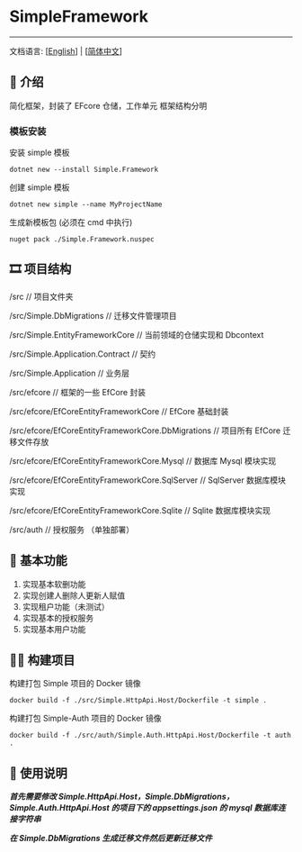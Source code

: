 # SimpleFramework

---

文档语言: [[English](README.en.md)] | [[简体中文](README.md)]

## 🎈 介绍

简化框架，封装了 EFcore 仓储，工作单元
框架结构分明

### 模板安装

安装 simple 模板

```shell
dotnet new --install Simple.Framework
```

创建 simple 模板

```shell
dotnet new simple --name MyProjectName
```

生成新模板包 (必须在 cmd 中执行)

```shell
nuget pack ./Simple.Framework.nuspec
```

## 🎞️ 项目结构

/src // 项目文件夹

/src/Simple.DbMigrations // 迁移文件管理项目

/src/Simple.EntityFrameworkCore // 当前领域的仓储实现和 Dbcontext

/src/Simple.Application.Contract // 契约

/src/Simple.Application // 业务层

/src/efcore // 框架的一些 EfCore 封装

/src/efcore/EfCoreEntityFrameworkCore // EfCore 基础封装

/src/efcore/EfCoreEntityFrameworkCore.DbMigrations // 项目所有 EfCore 迁移文件存放

/src/efcore/EfCoreEntityFrameworkCore.Mysql // 数据库 Mysql 模块实现

/src/efcore/EfCoreEntityFrameworkCore.SqlServer // SqlServer 数据库模块实现

/src/efcore/EfCoreEntityFrameworkCore.Sqlite // Sqlite 数据库模块实现

/src/auth // 授权服务 （单独部署）

## 🍬 基本功能

1. 实现基本软删功能
2. 实现创建人删除人更新人赋值
3. 实现租户功能（未测试）
4. 实现基本的授权服务
5. 实现基本用户功能

## 🏴‍☠️ 构建项目

构建打包 Simple 项目的 Docker 镜像

```shell
docker build -f ./src/Simple.HttpApi.Host/Dockerfile -t simple .
```

构建打包 Simple-Auth 项目的 Docker 镜像

```shell
docker build -f ./src/auth/Simple.Auth.HttpApi.Host/Dockerfile -t auth .
```

## 🛞 使用说明

**_首先需要修改 Simple.HttpApi.Host，Simple.DbMigrations，Simple.Auth.HttpApi.Host 的项目下的 appsettings.json 的 mysql 数据库连接字符串_**

**_在 Simple.DbMigrations 生成迁移文件然后更新迁移文件_**
